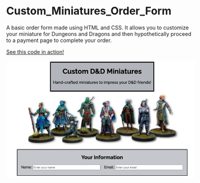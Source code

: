 # Custom_Miniatures_Order_Form

A basic order form made using HTML and CSS. It allows you to customize your miniature for Dungeons and Dragons and then hypothetically proceed to a payment page to complete your order.

[See this code in action!](https://sierragreen379.github.io/Custom_Miniatures_Order_Form/)

![Custom Miniatures Preview](https://raw.githubusercontent.com/sierragreen379/Custom_Miniatures_Order_Form/main/Custom_Miniatures_Image.png)
